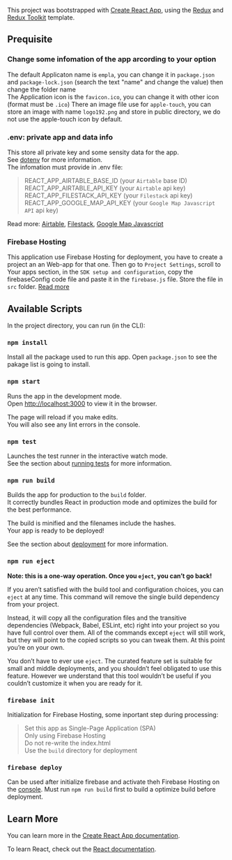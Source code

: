 This project was bootstrapped with [Create React App](https://github.com/facebook/create-react-app), using the [Redux](https://redux.js.org/) and [Redux Toolkit](https://redux-toolkit.js.org/) template.

## Prequisite

### Change some infomation of the app arcording to your option

The default Applicaton name is `empla`, you can change it in `package.json` and `package-lock.json` (search the text "name" and change the value) then change the folder name<br />
The Application icon is the `favicon.ico`, you can change it with other icon (format must be `.ico`)
There an image file use for `apple-touch`, you can store an image with name `logo192.png` and store in public directory, we do not use the apple-touch icon by default.

### .env: private app and data info

This store all private key and some sensity data for the app.<br />
See [dotenv](https://www.npmjs.com/package/dotenv) for more information.<br />
The infomation must provide in .env file:

> REACT_APP_AIRTABLE_BASE_ID (your `Airtable` base ID)<br />
> REACT_APP_AIRTABLE_API_KEY (your `Airtable` api key)<br />
> REACT_APP_FILESTACK_API_KEY (your `Filestack` api key)<br />
> REACT_APP_GOOGLE_MAP_API_KEY (your `Google Map Javascript API` api key)

Read more: [Airtable](https://www.airtable.com/), [Filestack](https://www.filestack.com/), [Google Map Javascript](https://developers.google.com/maps/documentation/javascript/overview)

### Firebase Hosting

This application use Firebase Hosting for deployment, you have to create a project an an Web-app for
that one. Then go to `Project Settings`, scroll to Your apps section, in the `SDK setup and configuration`, copy the firebaseConfig code file and paste it in the `firebase.js` file. Store the file in `src` folder. [Read more](https://firebase.google.com/docs/hosting)

## Available Scripts

In the project directory, you can run (in the CLI):

### `npm install`

Install all the package used to run this app.
Open `package.json` to see the pakage list is going to install.

### `npm start`

Runs the app in the development mode.<br />
Open [http://localhost:3000](http://localhost:3000) to view it in the browser.

The page will reload if you make edits.<br />
You will also see any lint errors in the console.

### `npm test`

Launches the test runner in the interactive watch mode.<br />
See the section about [running tests](https://facebook.github.io/create-react-app/docs/running-tests) for more information.

### `npm run build`

Builds the app for production to the `build` folder.<br />
It correctly bundles React in production mode and optimizes the build for the best performance.

The build is minified and the filenames include the hashes.<br />
Your app is ready to be deployed!

See the section about [deployment](https://facebook.github.io/create-react-app/docs/deployment) for more information.

### `npm run eject`

**Note: this is a one-way operation. Once you `eject`, you can’t go back!**

If you aren’t satisfied with the build tool and configuration choices, you can `eject` at any time. This command will remove the single build dependency from your project.

Instead, it will copy all the configuration files and the transitive dependencies (Webpack, Babel, ESLint, etc) right into your project so you have full control over them. All of the commands except `eject` will still work, but they will point to the copied scripts so you can tweak them. At this point you’re on your own.

You don’t have to ever use `eject`. The curated feature set is suitable for small and middle deployments, and you shouldn’t feel obligated to use this feature. However we understand that this tool wouldn’t be useful if you couldn’t customize it when you are ready for it.

### `firebase init`

Initialization for Firebase Hosting, some inportant step during processing:

> Set this app as Single-Page Application (SPA)<br />
> Only using Firebase Hosting<br />
> Do not re-write the index.html<br />
> Use the `build` directory for deployment

### `firebase deploy`

Can be used after initialize firebase and activate theh Firebase Hosting on the [console](https://console.firebase.google.com/). Must run `npm run build` first to build a optimize build before deployment.

## Learn More

You can learn more in the [Create React App documentation](https://facebook.github.io/create-react-app/docs/getting-started).

To learn React, check out the [React documentation](https://reactjs.org/).
